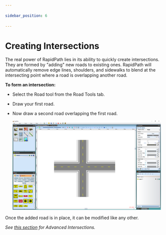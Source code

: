 ```yaml
---

sidebar_position: 6

---
```

# Creating Intersections

The real power of RapidPath lies in its ability to quickly create intersections. They are formed by "adding" new roads to existing ones. RapidPath will automatically remove edge lines, shoulders, and sidewalks to blend at the intersecting point where a road is overlapping another road.

**To form an intersection:**

- Select the Road tool from the Road Tools tab.
- Draw your first road.
- Now draw a second road overlapping the first road.

    ![Two_Roads_Overlapping_Creating_an_Intersection](./assets/Two_Roads_Overlapping_Creating_an_Intersection.png)

Once the added road is in place, it can be modified like any other.

*See [this section](/docs/rapidplan/advanced-intersections/) for Advanced Intersections.*
